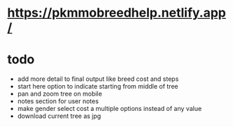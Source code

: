 # https://pkmmobreedhelp.netlify.app/
# todo
* add more detail to final output like breed cost and steps
* start here option to indicate starting from middle of tree
* pan and zoom tree on mobile
* notes section for user notes
* make gender select cost a multiple options instead of any value
* download current tree as jpg
